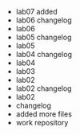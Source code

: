 - lab07 added
- lab06 changelog
- lab06
- lab05 changelog
- lab05
- lab04 changelog
- lab04
- lab03
- lab02
- lab02 changelog
- lab02
- changelog
- added more files
- work repository

